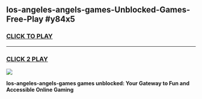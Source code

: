 
## los-angeles-angels-games-Unblocked-Games-Free-Play #y84x5
<h3>
<a href="https://us.freeplayer.one?title=los-angeles-angels-games&ref=9M">CLICK TO PLAY</a></h3>
<hr>

<h3>
<a href="https://us.freeplayer.one?title=los-angeles-angels-games&ref=9M">CLICK 2 PLAY</a>
  
</h3>

<a href="https://us.freeplayer.one?title=los-angeles-angels-games&ref=9M"><img src="https://clearcache.store/games.png"></a>


**los-angeles-angels-games games unblocked: Your Gateway to Fun and Accessible Online Gaming**
